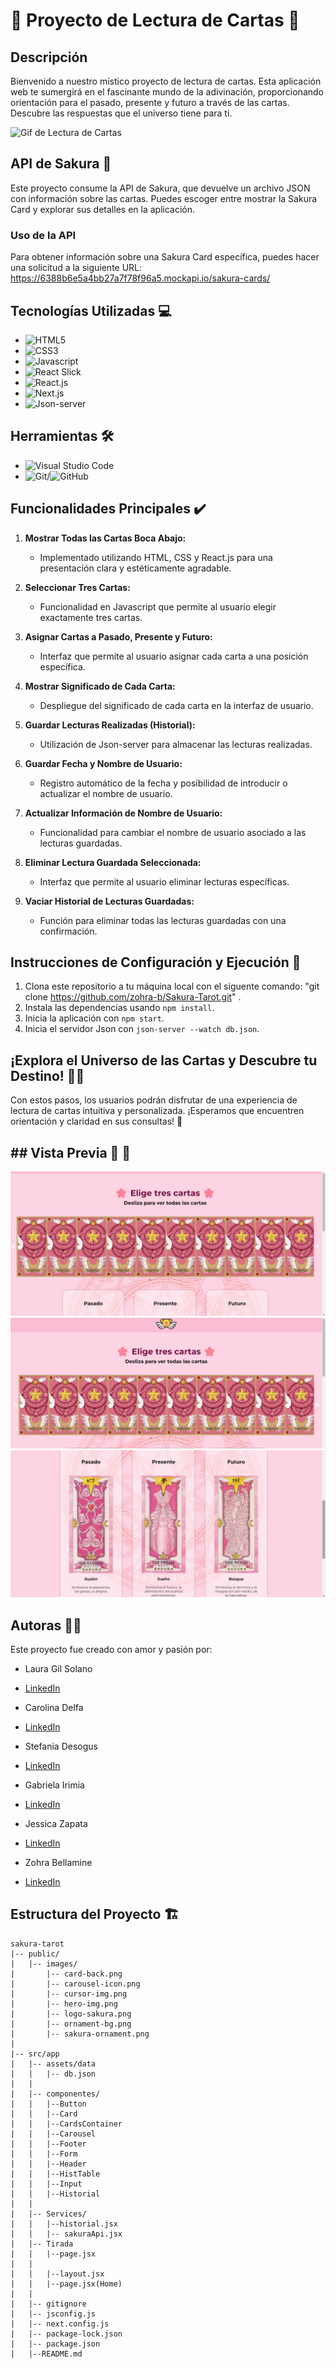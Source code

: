 # 🌌 Proyecto de Lectura de Cartas 🌌

## Descripción

Bienvenido a nuestro místico proyecto de lectura de cartas. Esta aplicación web te sumergirá en el fascinante mundo de la adivinación, proporcionando orientación para el pasado, presente y futuro a través de las cartas. Descubre las respuestas que el universo tiene para ti.

![Gif de Lectura de Cartas](https://media.giphy.com/media/v1.Y2lkPTc5MGI3NjExYTJmMDA2dHZxeW93dTI4MTZra242bGFlNndhbXBkcmFiOTBjengyMyZlcD12MV9pbnRlcm5hbF9naWZfYnlfaWQmY3Q9Zw/SrWh9peE9r1MTVr8aQ/giphy.gif)

   ## API de Sakura 🌸

Este proyecto consume la API de Sakura, que devuelve un archivo JSON con información sobre las cartas. Puedes escoger entre mostrar la Sakura Card y explorar sus detalles en la aplicación.

### Uso de la API

Para obtener información sobre una Sakura Card específica, puedes hacer una solicitud a la siguiente URL:
https://6388b6e5a4bb27a7f78f96a5.mockapi.io/sakura-cards/

## Tecnologías Utilizadas 💻

- ![HTML5](https://img.shields.io/badge/HTML5-E34F26?logo=html5&logoColor=white&style=flat)
- ![CSS3](https://img.shields.io/badge/CSS3-1572B6?logo=css3&logoColor=white&style=flat)
- ![Javascript](https://img.shields.io/badge/JavaScript-F7DF1E?logo=javascript&logoColor=black&style=flat)
- ![React Slick](https://img.shields.io/badge/React%20Slick-CA4245?logo=react&logoColor=white&style=flat)
- ![React.js](https://img.shields.io/badge/React.js-61DAFB?logo=react&logoColor=black&style=flat)
- ![Next.js](https://img.shields.io/badge/Next.js-000000?logo=next.js&logoColor=white&style=flat)
- ![Json-server](https://img.shields.io/badge/Json--server-0A0A0A?logo=json&logoColor=white&style=flat)

## Herramientas 🛠
- ![Visual Studio Code](https://img.shields.io/badge/VS%20Code-007ACC?logo=visual-studio-code&logoColor=white&style=flat)
- ![Git](https://img.shields.io/badge/Git-F05032?logo=git&logoColor=white&style=flat)/![GitHub](https://img.shields.io/badge/GitHub-181717?logo=github&logoColor=white&style=flat)

## Funcionalidades Principales ✔️

1. **Mostrar Todas las Cartas Boca Abajo:**
   - Implementado utilizando HTML, CSS y React.js para una presentación clara y estéticamente agradable.

2. **Seleccionar Tres Cartas:**
   - Funcionalidad en Javascript que permite al usuario elegir exactamente tres cartas.

3. **Asignar Cartas a Pasado, Presente y Futuro:**
   - Interfaz que permite al usuario asignar cada carta a una posición específica.

4. **Mostrar Significado de Cada Carta:**
   - Despliegue del significado de cada carta en la interfaz de usuario.

5. **Guardar Lecturas Realizadas (Historial):**
   - Utilización de Json-server para almacenar las lecturas realizadas.

6. **Guardar Fecha y Nombre de Usuario:**
   - Registro automático de la fecha y posibilidad de introducir o actualizar el nombre de usuario.

7. **Actualizar Información de Nombre de Usuario:**
   - Funcionalidad para cambiar el nombre de usuario asociado a las lecturas guardadas.

8. **Eliminar Lectura Guardada Seleccionada:**
   - Interfaz que permite al usuario eliminar lecturas específicas.

9. **Vaciar Historial de Lecturas Guardadas:**
   - Función para eliminar todas las lecturas guardadas con una confirmación.

## Instrucciones de Configuración y Ejecución 🚀

1. Clona este repositorio a tu máquina local con el siguente comando: "git clone https://github.com/zohra-b/Sakura-Tarot.git" .
2. Instala las dependencias usando `npm install`.
3. Inicia la aplicación con `npm start`.
4. Inicia el servidor Json con `json-server --watch db.json`.

## ¡Explora el Universo de las Cartas y Descubre tu Destino! 🔮✨

Con estos pasos, los usuarios podrán disfrutar de una experiencia de lectura de cartas intuitiva y personalizada. ¡Esperamos que encuentren orientación y claridad en sus consultas! 🌟

## ## Vista Previa 🌠 📸

![Pagina-principal](image-1.png)
![Tiradas](image-3.png)
![Pagina-tiradas](image-2.png)


## Autoras 👩‍💻

Este proyecto fue creado con amor y pasión por:

- Laura Gil Solano
- [LinkedIn](https://www.linkedin.com/in/laura-gil-solano/)

- Carolina Delfa
- [LinkedIn](https://www.linkedin.com/)

- Stefania Desogus
- [LinkedIn](https://www.linkedin.com/in/stefania-desogus/)

- Gabriela Irimia
- [LinkedIn](https://www.linkedin.com/in/gabriela-irimia/)

- Jessica Zapata
- [LinkedIn](https://www.linkedin.com/in/j%C3%A9ssica-zapata-sol%C3%B3rzano-07401b29b/)

- Zohra Bellamine
- [LinkedIn](https://www.linkedin.com/in/z-bellamine/)

## Estructura del Proyecto 🏗️

```plaintext
sakura-tarot
|-- public/
|   |-- images/
|       |-- card-back.png
|       |-- carousel-icon.png
|       |-- cursor-img.png
|       |-- hero-img.png
|       |-- logo-sakura.png
|       |-- ornament-bg.png
|       |-- sakura-ornament.png
|
|-- src/app
|   |-- assets/data
|   |   |-- db.json
|   |   
|   |-- componentes/
|   |   |--Button
|   |   |--Card
|   |   |--CardsContainer
|   |   |--Carousel
|   |   |--Footer
|   |   |--Form
|   |   |--Header
|   |   |--HistTable
|   |   |--Input
|   |   |--Historial
|   |   
|   |-- Services/
|   |   |--historial.jsx
|   |   |-- sakuraApi.jsx
|   |-- Tirada
|   |   |--page.jsx
|   |
|   |   |--layout.jsx
|   |   |--page.jsx(Home)
|   |
|   |-- gitignore
|   |-- jsconfig.js
|   |-- next.config.js
|   |-- package-lock.json
|   |-- package.json
|   |--README.md